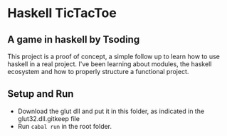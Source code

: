 # Haskell TicTacToe

## A game in haskell by Tsoding

This project is a proof of concept, a simple follow up to learn how to use haskell in a real project. I've been learning about modules, the haskell ecosystem and how to properly structure a functional project. 

## Setup and Run

* Download the glut dll and put it in this folder, as indicated in the glut32.dll.gitkeep file
* Run ```cabal run``` in the root folder.